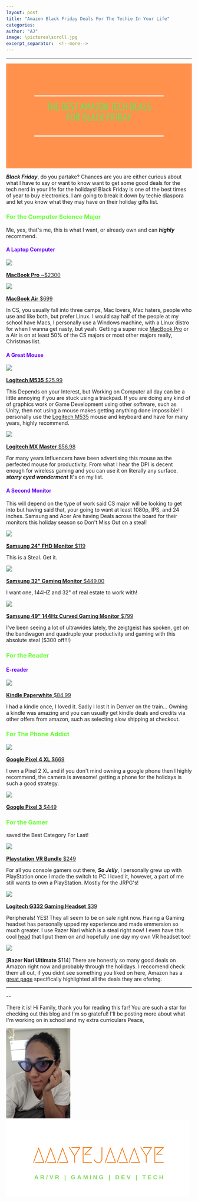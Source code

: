 ```yaml
---
layout: post
title: "Amazon Black Friday Deals For The Techie In Your Life"
categories:
author: "AJ"
image: \pictures\scroll.jpg
excerpt_separator:  <!--more-->
---
```

---

<img src="\pictures\The Best Amazon Tech Deals for Black Friday.png" style="margin-left:auto; margin-right:auto; display:block;">


***Black Friday***, do you partake? Chances are you are either curious about what I have to say or want to know want to get some good deals for the tech nerd in your life for the holidays! Black Friday is one of the best times of year to buy electronics. I am going to break it down by techie diaspora and let you know what they may have on their holiday gifts list. <!--more-->

<h3 style="color: #66ff33; font-weight:bold;">For the Computer Science Major</h3>

Me, yes, that's me, this is what I want, or already own and can ***highly*** recommend.

<h4 style="font-weight:bold; color:#6600ff ;"> A Laptop Computer</h4>

<a target="_blank"  href="https://www.amazon.com/gp/product/B07S58MHXF/ref=as_li_tl?ie=UTF8&camp=1789&creative=9325&creativeASIN=B07S58MHXF&linkCode=as2&tag=aaayejaaaye07-20&linkId=4531d05737c3ddf0a428e35cfe72c341"><img border="0" src="//ws-na.amazon-adsystem.com/widgets/q?_encoding=UTF8&MarketPlace=US&ASIN=B07S58MHXF&ServiceVersion=20070822&ID=AsinImage&WS=1&Format=_SL250_&tag=aaayejaaaye07-20" ></a><img src="//ir-na.amazon-adsystem.com/e/ir?t=aaayejaaaye07-20&l=am2&o=1&a=B07S58MHXF" width="1" height="1" border="0" alt="" style="border:none !important; margin:0px !important;" />

[**MacBook Pro** ~$2300](https://www.amazon.com/gp/offer-listing/B07S58MHXF/ref=as_li_tl?ie=UTF8&camp=1789&creative=9325&creativeASIN=B07S58MHXF&linkCode=am2&tag=aaayejaaaye07-20&linkId=ddbcfde82d0937e641bd2a3a278bc908)

<a target="_blank"  href="https://www.amazon.com/gp/product/B07211W6X2/ref=as_li_tl?ie=UTF8&camp=1789&creative=9325&creativeASIN=B07211W6X2&linkCode=as2&tag=aaayejaaaye07-20&linkId=d782333cf4a428fe656ea978773901d1"><img border="0" src="//ws-na.amazon-adsystem.com/widgets/q?_encoding=UTF8&MarketPlace=US&ASIN=B07211W6X2&ServiceVersion=20070822&ID=AsinImage&WS=1&Format=_SL250_&tag=aaayejaaaye07-20" ></a><img src="//ir-na.amazon-adsystem.com/e/ir?t=aaayejaaaye07-20&l=am2&o=1&a=B07211W6X2" width="1" height="1" border="0" alt="" style="border:none !important; margin:0px !important;" />

[**MacBook Air** $699](https://www.amazon.com/gp/product/B07211W6X2/ref=as_li_tl?ie=UTF8&camp=1789&creative=9325&creativeASIN=B07211W6X2&linkCode=as2&tag=aaayejaaaye07-20&linkId=5fe71385b8d5930468f41847cd455a69)

In CS, you usually fall into three camps, Mac lovers, Mac haters, people who use and like both, but prefer Linux. I would say half of the people at my school have Macs, I personally use a Windows machine, with a Linux distro for when I wanna get nasty, but yeah. Getting a super nice [MacBook Pro](https://www.amazon.com/gp/offer-listing/B07S58MHXF/ref=as_li_tl?ie=UTF8&camp=1789&creative=9325&creativeASIN=B07S58MHXF&linkCode=am2&tag=aaayejaaaye07-20&linkId=ddbcfde82d0937e641bd2a3a278bc908) or a Air is on at least 50% of the CS majors or most other majors really, Christmas list.


<h4 style="font-weight:bold; color:#6600ff ;"> A Great Mouse</h4>

<a target="_blank"  href="https://www.amazon.com/gp/product/B0148NPIQK/ref=as_li_tl?ie=UTF8&camp=1789&creative=9325&creativeASIN=B0148NPIQK&linkCode=as2&tag=aaayejaaaye07-20&linkId=c3c91c332186083f7984a42b3676c4b3"><img border="0" src="//ws-na.amazon-adsystem.com/widgets/q?_encoding=UTF8&MarketPlace=US&ASIN=B0148NPIQK&ServiceVersion=20070822&ID=AsinImage&WS=1&Format=_SL250_&tag=aaayejaaaye07-20" ></a><img src="//ir-na.amazon-adsystem.com/e/ir?t=aaayejaaaye07-20&l=am2&o=1&a=B0148NPIQK" width="1" height="1" border="0" alt="" style="border:none !important; margin:0px !important;" />

[**Logitech M535** $25.99](https://www.amazon.com/gp/product/B0148NPIQK/ref=as_li_tl?ie=UTF8&camp=1789&creative=9325&creativeASIN=B0148NPIQK&linkCode=as2&tag=aaayejaaaye07-20&linkId=2bbd0f9d07f3bcd8809134708bdce979)

This Depends on your Interest, but Working on Computer all day can be a little annoying if you are stuck using a trackpad. If you are doing any kind of of graphics work or Game Development using other software, such as Unity, then not using a mouse makes getting anything done impossible! I personally use the [Logitech M535](https://www.amazon.com/gp/product/B0148NPIQK/ref=as_li_tl?ie=UTF8&camp=1789&creative=9325&creativeASIN=B0148NPIQK&linkCode=as2&tag=aaayejaaaye07-20&linkId=2bbd0f9d07f3bcd8809134708bdce979) mouse and keyboard and have for many years, highly recommend.

<a target="_blank"  href="https://www.amazon.com/gp/product/B07DHDFW5V/ref=as_li_tl?ie=UTF8&camp=1789&creative=9325&creativeASIN=B07DHDFW5V&linkCode=as2&tag=aaayejaaaye07-20&linkId=0f59b19d769a79ccbe64e7c5fb4471de"><img border="0" src="//ws-na.amazon-adsystem.com/widgets/q?_encoding=UTF8&MarketPlace=US&ASIN=B07DHDFW5V&ServiceVersion=20070822&ID=AsinImage&WS=1&Format=_SL250_&tag=aaayejaaaye07-20" ></a><img src="//ir-na.amazon-adsystem.com/e/ir?t=aaayejaaaye07-20&l=am2&o=1&a=B07DHDFW5V" width="1" height="1" border="0" alt="" style="border:none !important; margin:0px !important;" />

[**Logitech MX Master** $56.98](https://www.amazon.com/gp/product/B07DHDFW5V/ref=as_li_tl?ie=UTF8&camp=1789&creative=9325&creativeASIN=B07DHDFW5V&linkCode=as2&tag=aaayejaaaye07-20&linkId=b62444f64fa9154930dcec027216b25e)

For many years Influencers have been advertising this mouse as the perfected mouse for productivity. From what I hear the DPI is decent enough for wireless gaming and you can use it on literally any surface. ***starry eyed wonderment*** It's on my list.



<h4 style="font-weight:bold; color:#6600ff ;"> A Second Monitor</h4>

This will depend on the type of work said CS major will be looking to get into but having said that, your going to want at least 1080p, IPS, and 24 inches. Samsung and Acer Are having Deals across the board for their monitors this holiday season so Don't Miss Out on a steal!

<a target="_blank"  href="https://www.amazon.com/gp/product/B079K3MXWF/ref=as_li_tl?ie=UTF8&camp=1789&creative=9325&creativeASIN=B079K3MXWF&linkCode=as2&tag=aaayejaaaye07-20&linkId=d605e7c70fc388812cf793c6103227bf"><img border="0" src="//ws-na.amazon-adsystem.com/widgets/q?_encoding=UTF8&MarketPlace=US&ASIN=B079K3MXWF&ServiceVersion=20070822&ID=AsinImage&WS=1&Format=_SL250_&tag=aaayejaaaye07-20" ></a><img src="//ir-na.amazon-adsystem.com/e/ir?t=aaayejaaaye07-20&l=am2&o=1&a=B079K3MXWF" width="1" height="1" border="0" alt="" style="border:none !important; margin:0px !important;" />

[**Samsung 24" FHD Monitor** $119](https://www.amazon.com/gp/product/B079K3MXWF/ref=as_li_tl?ie=UTF8&camp=1789&creative=9325&creativeASIN=B079K3MXWF&linkCode=as2&tag=aaayejaaaye07-20&linkId=d8193a7de570224bdd71600d6bc56b28)

This is a Steal. Get it.

<a target="_blank"  href="https://www.amazon.com/gp/product/B06XT6WQCJ/ref=as_li_tl?ie=UTF8&camp=1789&creative=9325&creativeASIN=B06XT6WQCJ&linkCode=as2&tag=aaayejaaaye07-20&linkId=79418f3d76b8d644bacded625bdc4ffd"><img border="0" src="//ws-na.amazon-adsystem.com/widgets/q?_encoding=UTF8&MarketPlace=US&ASIN=B06XT6WQCJ&ServiceVersion=20070822&ID=AsinImage&WS=1&Format=_SL250_&tag=aaayejaaaye07-20" ></a><img src="//ir-na.amazon-adsystem.com/e/ir?t=aaayejaaaye07-20&l=am2&o=1&a=B06XT6WQCJ" width="1" height="1" border="0" alt="" style="border:none !important; margin:0px !important;" />

[**Samsung 32" Gaming Monitor** $449.00](https://www.amazon.com/gp/product/B06XT6WQCJ/ref=as_li_tl?ie=UTF8&camp=1789&creative=9325&creativeASIN=B06XT6WQCJ&linkCode=as2&tag=aaayejaaaye07-20&linkId=c4b61f9794b3007663800d191677f314)

I want one, 144HZ and 32" of real estate to work with!

<a target="_blank"  href="https://www.amazon.com/gp/product/B072C7TNC5/ref=as_li_tl?ie=UTF8&camp=1789&creative=9325&creativeASIN=B072C7TNC5&linkCode=as2&tag=aaayejaaaye07-20&linkId=451b750219af44b46c587d7c84c30b4b"><img border="0" src="//ws-na.amazon-adsystem.com/widgets/q?_encoding=UTF8&MarketPlace=US&ASIN=B072C7TNC5&ServiceVersion=20070822&ID=AsinImage&WS=1&Format=_SL250_&tag=aaayejaaaye07-20" ></a><img src="//ir-na.amazon-adsystem.com/e/ir?t=aaayejaaaye07-20&l=am2&o=1&a=B072C7TNC5" width="1" height="1" border="0" alt="" style="border:none !important; margin:0px !important;" />

[**Samsung 49" 144Hz Curved Gaming Monitor** $799](https://www.amazon.com/gp/product/B072C7TNC5/ref=as_li_tl?ie=UTF8&camp=1789&creative=9325&creativeASIN=B072C7TNC5&linkCode=as2&tag=aaayejaaaye07-20&linkId=660c0e0e03c7d2c018a24ae02b28c3c1)

I've been seeing a lot of ultrawides lately, the zeigtgeist has spoken, get on the bandwagon and quadruple your productivity and gaming with this absolute steal ($300 off!!!)

<h3 style="color: #66ff33; font-weight:bold;">For the Reader</h3>

<h4 style="font-weight:bold; color:#6600ff ;">E-reader</h4>

<a target="_blank"  href="https://www.amazon.com/gp/product/B07CXG6C9W/ref=as_li_tl?ie=UTF8&camp=1789&creative=9325&creativeASIN=B07CXG6C9W&linkCode=as2&tag=aaayejaaaye07-20&linkId=ac21fb3503d7f7f2f62cfae065fc0519"><img border="0" src="//ws-na.amazon-adsystem.com/widgets/q?_encoding=UTF8&MarketPlace=US&ASIN=B07CXG6C9W&ServiceVersion=20070822&ID=AsinImage&WS=1&Format=_SL250_&tag=aaayejaaaye07-20" ></a><img src="//ir-na.amazon-adsystem.com/e/ir?t=aaayejaaaye07-20&l=am2&o=1&a=B07CXG6C9W" width="1" height="1" border="0" alt="" style="border:none !important; margin:0px !important;" />

[**Kindle Paperwhite** $84.99](https://www.amazon.com/gp/product/B07CXG6C9W/ref=as_li_tl?ie=UTF8&camp=1789&creative=9325&creativeASIN=B07CXG6C9W&linkCode=as2&tag=aaayejaaaye07-20&linkId=dc489c231df2682f563e0faaeec98eaa)

I had a kindle once, I loved it. Sadly I lost it in Denver on the train... Owning a kindle was amazing and you can usually get kindle deals and credits via other offers from amazon, such as selecting slow shipping at checkout.


<h3 style="color: #66ff33; font-weight:bold;">For The Phone Addict</h3>

<a target="_blank"  href="https://www.amazon.com/gp/product/B07YMG37J4/ref=as_li_tl?ie=UTF8&camp=1789&creative=9325&creativeASIN=B07YMG37J4&linkCode=as2&tag=aaayejaaaye07-20&linkId=f4eb715573ca77f38babceab71e88ac0"><img border="0" src="//ws-na.amazon-adsystem.com/widgets/q?_encoding=UTF8&MarketPlace=US&ASIN=B07YMG37J4&ServiceVersion=20070822&ID=AsinImage&WS=1&Format=_SL250_&tag=aaayejaaaye07-20" ></a><img src="//ir-na.amazon-adsystem.com/e/ir?t=aaayejaaaye07-20&l=am2&o=1&a=B07YMG37J4" width="1" height="1" border="0" alt="" style="border:none !important; margin:0px !important;" />

[**Google Pixel 4 XL** $669](https://www.amazon.com/gp/product/B07YMG37J4/ref=as_li_tl?ie=UTF8&camp=1789&creative=9325&creativeASIN=B07YMG37J4&linkCode=as2&tag=aaayejaaaye07-20&linkId=c2c89fbcb13404b118e48bd0073c60a7)

I own a Pixel 2 XL and if you don't mind owning a google phone then I highly recommend, the camera is awesome! getting a phone for the holidays is such a good strategy.

<a target="_blank"  href="https://www.amazon.com/gp/product/B07P8MQHSH/ref=as_li_tl?ie=UTF8&camp=1789&creative=9325&creativeASIN=B07P8MQHSH&linkCode=as2&tag=aaayejaaaye07-20&linkId=75a6bac308755edd52273fc9ce3a182a"><img border="0" src="//ws-na.amazon-adsystem.com/widgets/q?_encoding=UTF8&MarketPlace=US&ASIN=B07P8MQHSH&ServiceVersion=20070822&ID=AsinImage&WS=1&Format=_SL250_&tag=aaayejaaaye07-20" ></a><img src="//ir-na.amazon-adsystem.com/e/ir?t=aaayejaaaye07-20&l=am2&o=1&a=B07P8MQHSH" width="1" height="1" border="0" alt="" style="border:none !important; margin:0px !important;" />

[**Google Pixel 3** $449](https://www.amazon.com/gp/product/B07P8MQHSH/ref=as_li_tl?ie=UTF8&camp=1789&creative=9325&creativeASIN=B07P8MQHSH&linkCode=as2&tag=aaayejaaaye07-20&linkId=002b95ae0ae7965cc70393c9473ae5bd)


<h3 style="color: #66ff33; font-weight:bold;">For the Gamer</h3>
saved the Best Category For Last!

<a target="_blank"  href="https://www.amazon.com/gp/product/B07R4XM477/ref=as_li_tl?ie=UTF8&camp=1789&creative=9325&creativeASIN=B07R4XM477&linkCode=as2&tag=aaayejaaaye07-20&linkId=48f7b93da2a7c998efadd1dd1ea7266c"><img border="0" src="//ws-na.amazon-adsystem.com/widgets/q?_encoding=UTF8&MarketPlace=US&ASIN=B07R4XM477&ServiceVersion=20070822&ID=AsinImage&WS=1&Format=_SL250_&tag=aaayejaaaye07-20" ></a><img src="//ir-na.amazon-adsystem.com/e/ir?t=aaayejaaaye07-20&l=am2&o=1&a=B07R4XM477" width="1" height="1" border="0" alt="" style="border:none !important; margin:0px !important;" />

[**Playstation VR Bundle** $249](https://www.amazon.com/gp/product/B07R4XM477/ref=as_li_tl?ie=UTF8&camp=1789&creative=9325&creativeASIN=B07R4XM477&linkCode=as2&tag=aaayejaaaye07-20&linkId=9859a3ce65ab584b6c211e78bd9b0eee)

For all you console gamers out there, ***So Jelly***, I personally grew up with PlayStation once I made the switch to PC I loved it, however, a part of me still wants to own a PlayStation. Mostly for the JRPG's!

<a target="_blank"  href="https://www.amazon.com/gp/product/B07MDPCQTZ/ref=as_li_tl?ie=UTF8&camp=1789&creative=9325&creativeASIN=B07MDPCQTZ&linkCode=as2&tag=aaayejaaaye07-20&linkId=c91ede793384c1af61c57cf82e15908d"><img border="0" src="//ws-na.amazon-adsystem.com/widgets/q?_encoding=UTF8&MarketPlace=US&ASIN=B07MDPCQTZ&ServiceVersion=20070822&ID=AsinImage&WS=1&Format=_SL250_&tag=aaayejaaaye07-20" ></a><img src="//ir-na.amazon-adsystem.com/e/ir?t=aaayejaaaye07-20&l=am2&o=1&a=B07MDPCQTZ" width="1" height="1" border="0" alt="" style="border:none !important; margin:0px !important;" />

[**Logitech G332 Gaming Headset** $39](https://www.amazon.com/gp/product/B07MDPCQTZ/ref=as_li_tl?ie=UTF8&camp=1789&creative=9325&creativeASIN=B07MDPCQTZ&linkCode=as2&tag=aaayejaaaye07-20&linkId=f27882b99dda93b723ed611f4af441f7)

Peripherals! YES! They all seem to be on sale right now. Having a Gaming headset has personally upped my experience and made emmersion so much greater. I use Razer Nari which is a steal right now! I even have this cool [head](https://www.amazon.com/gp/product/B01M62A4VH/ref=as_li_tl?ie=UTF8&camp=1789&creative=9325&creativeASIN=B01M62A4VH&linkCode=as2&tag=aaayejaaaye07-20&linkId=a3a136f775aa28b67deba3babf8a9b41) that I put them on and hopefully one day my own VR headset too!

<a target="_blank"  href="https://www.amazon.com/gp/product/B07NP3NGLQ/ref=as_li_tl?ie=UTF8&camp=1789&creative=9325&creativeASIN=B07NP3NGLQ&linkCode=as2&tag=aaayejaaaye07-20&linkId=22df05fed081d04e202671898c310b4a"><img border="0" src="//ws-na.amazon-adsystem.com/widgets/q?_encoding=UTF8&MarketPlace=US&ASIN=B07NP3NGLQ&ServiceVersion=20070822&ID=AsinImage&WS=1&Format=_SL250_&tag=aaayejaaaye07-20" ></a><img src="//ir-na.amazon-adsystem.com/e/ir?t=aaayejaaaye07-20&l=am2&o=1&a=B07NP3NGLQ" width="1" height="1" border="0" alt="" style="border:none !important; margin:0px !important;" />

[**Razer Nari Ultimate** $114]
There are honestly so many good deals on Amazon right now and probably through the holidays. I reccomend check them all out, if you didnt see something you liked on here, Amazon has a [great page](https://www.amazon.com/b/ref=gbps_ftr_m-6_c7e8_page_3?node=14611812011&gb_f_GB-SUPPLE=enforcedCategories:541966%252C468642%252C979455011,dealStates:AVAILABLE%252CWAITLIST%252CWAITLISTFULL%252CEXPIRED%252CSOLDOUT,page:3,sortOrder:BY_SCORE,dealsPerPage:48&gb_ttl_GB-SUPPLE=Deals%2520on%2520Computers%2520and%2520Gaming&pf_rd_p=f5da058f-7214-4e12-924f-ec492877c7e8&pf_rd_s=merchandised-search-6&pf_rd_t=101&pf_rd_i=14611812011&pf_rd_m=ATVPDKIKX0DER&pf_rd_r=SX7E17XJ6W5JY8MPRHHV&ie=UTF8) specifically highlighted all the deals they are ofering.


---
--






There it is! Hi Family, thank you for reading this far! You are such a star for checking out this blog and I'm so grateful! I'll be posting more about what I'm working on in school and my extra curriculars
Peace,

<img src="\pictures\IMG_20191108_131011-979x1305.jpg" width="174" height="244">
<img src="\pictures\aaayejaaayelogo.png">
